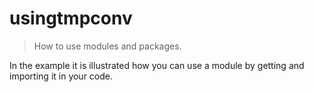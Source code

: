 # usingtmpconv
> How to use modules and packages.

In the example it is illustrated how you can use a module by getting and importing it in your code.